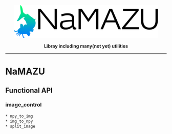 <div align="center">

<img src="utils/icon.png" width="450">

**Libray including many(not yet) utilities**

---

</div>

# NaMAZU

## Functional API

### image_control

    * npy_to_img
    * img_to_npy
    * split_image